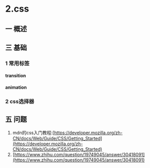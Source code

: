 # 2.css
## 一 概述
## 三 基础
### 1 常用标签
#### transition
#### animation
### 2 css选择器
## 五 问题
1. mdn的css入门教程:[https://developer.mozilla.org/zh-CN/docs/Web/Guide/CSS/Getting_Started](https://developer.mozilla.org/zh-CN/docs/Web/Guide/CSS/Getting_Started)
2. [https://www.zhihu.com/question/19749045/answer/30418091](https://www.zhihu.com/question/19749045/answer/30418091)